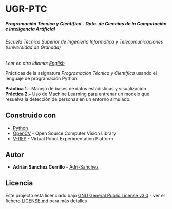 # UGR-PTC
##### Programación Técnica y Científica - Dpto. de Ciencias de la Computación e Inteligencia Artificial
###### Escuela Técnica Superior de Ingeniería Informática y Telecomunicaciones (Universidad de Granada)

*Leer en otro idioma: [English](README.eng.md)*

Prácticas de la asignatura *Programación Técnica y Científica* usando el lenguaje de programación Python.  

**Práctica 1.-** Manejo de bases de datos estadísticas y visualización.  
**Práctica 2.-** Uso de Machine Learning para entrenar un modelo que resuelva la detección de personas en un entorno simulado.   

## Construido con

* [Python](https://www.python.org/) 
* [OpenCV](https://opencv.org/) - Open Source Computer Vision Library
* [V-REP](http://www.coppeliarobotics.com/) - Virtual Robot Experimentation Platform

## Autor

* **Adrián Sánchez Cerrillo** - [Adri-Sanchez](https://github.com/Adri-Sanchez)

## Licencia

Este projecto está licenciado bajo [GNU General Public License v3.0](http://www.gnu.org/licenses/) - ver el fichero [LICENSE.md](LICENSE.md) para más detalles